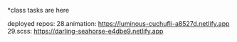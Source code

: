 *class tasks are here

deployed repos:
28.animation: https://luminous-cuchufli-a8527d.netlify.app
29.scss: https://darling-seahorse-e4dbe9.netlify.app
